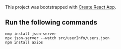 This project was bootstrapped with [Create React App](https://github.com/facebook/create-react-app).

## Run the following commands

    nmp install json-server
    npx json-server --watch src/userInfo/users.json
    npm install axios

